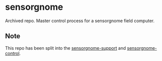 # sensorgnome
Archived repo. Master control process for a sensorgnome field computer.

## Note
This repo has been split into the [sensorgnome-support](https://github.com/sensorgnome-org/sensorgnome-support) and [sensorgnome-control](https://github.com/sensorgnome-org/sensorgnome-control).
